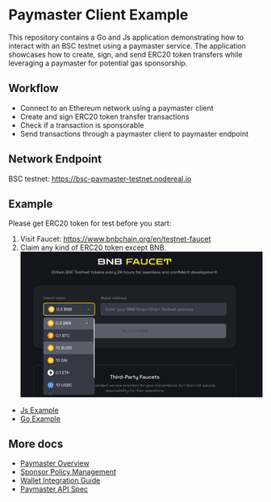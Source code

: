 # Paymaster Client Example

This repository contains a Go and Js application demonstrating how to interact with an BSC testnet using a paymaster 
service. The application showcases how to create, sign, and send ERC20 token transfers while leveraging a paymaster 
for potential gas sponsorship.

## Workflow

- Connect to an Ethereum network using a paymaster client
- Create and sign ERC20 token transfer transactions
- Check if a transaction is sponsorable
- Send transactions through a paymaster client to paymaster endpoint

## Network Endpoint

BSC testnet: https://bsc-paymaster-testnet.nodereal.io

## Example

Please get ERC20 token for test before you start:
1. Visit Faucet: https://www.bnbchain.org/en/testnet-faucet
2. Claim any kind of ERC20 token except BNB.
![image](./assets/img.png)

- [Js Example](./js-example/readme.md)
- [Go Example](./go-example)

## More docs
- [Paymaster Overview](https://docs.nodereal.io/docs/maganode-paymaster-overview)
- [Sponsor Policy Management](https://docs.nodereal.io/docs/meganode-paymaster-policy-management)
- [Wallet Integration Guide](https://docs.nodereal.io/docs/wallet-integration)
- [Paymaster API Spec](https://docs.nodereal.io/docs/meganode-paymaster-api)